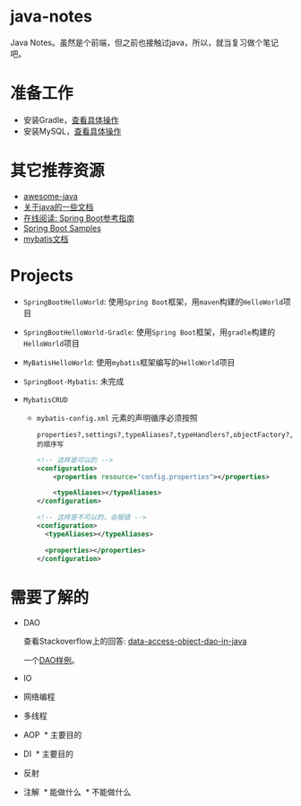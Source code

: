 # java-notes
Java Notes。虽然是个前端，但之前也接触过java，所以，就当复习做个笔记吧。

# 准备工作
* 安装Gradle，[查看具体操作](https://github.com/zhoukekestar/java-notes/wiki/Eclipse%E5%AE%89%E8%A3%85Gradle)
* 安装MySQL，[查看具体操作](https://github.com/zhoukekestar/java-notes/wiki/%E5%AE%89%E8%A3%85MySQL)

# 其它推荐资源
* [awesome-java](https://github.com/akullpp/awesome-java)
* [关于java的一些文档](https://github.com/EbookFoundation/free-programming-books/blob/master/free-programming-books-zh.md#java)
* [在线阅读: Spring Boot参考指南](https://qbgbook.gitbooks.io/spring-boot-reference-guide-zh/content/)
* [Spring Boot Samples](https://github.com/spring-projects/spring-boot/tree/master/spring-boot-samples)
* [mybatis文档](http://www.mybatis.org/mybatis-3/zh/index.html)

# Projects
* `SpringBootHelloWorld`: 使用`Spring Boot`框架，用`maven`构建的`HelloWorld`项目
* `SpringBootHelloWorld-Gradle`: 使用`Spring Boot`框架，用`gradle`构建的`HelloWorld`项目
* `MyBatisHelloWorld`: 使用`mybatis`框架编写的`HelloWorld`项目
*  `SpringBoot-Mybatis`: 未完成
* `MybatisCRUD`

  * `mybatis-config.xml` 元素的声明循序必须按照
    ```
    properties?,settings?,typeAliases?,typeHandlers?,objectFactory?,objectWrapperFactory?,plugins?,environments?,databaseIdProvider?,mappers?)的顺序写
    ```

    ```xml
    <!-- 这样是可以的 -->
    <configuration>
    	<properties resource="config.properties"></properties>

    	<typeAliases></typeAliases>
    </configuration>

    <!-- 这样是不可以的，会报错 -->
    <configuration>
      <typeAliases></typeAliases>

      <properties></properties>
    </configuration>
    ```

# 需要了解的
* DAO

  查看Stackoverflow上的回答: [data-access-object-dao-in-java](https://stackoverflow.com/questions/19154202/data-access-object-dao-in-java)

  一个[DAO样例](http://www.tutorialspoint.com/design_pattern/data_access_object_pattern.htm)。
* IO

* 网络编程
* 多线程
* AOP
  * 主要目的
* DI
  * 主要目的
* 反射
* 注解
  * 能做什么
  * 不能做什么

